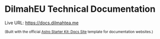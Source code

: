 # DilmahEU Technical Documentation

Live URL: https://docs.dilmahtea.me

<small>
(Built with the official <a href="https://github.com/withastro/astro/tree/main/examples/docs">Astro Starter Kit: Docs Site</a> template for documentation websites.)</small>
